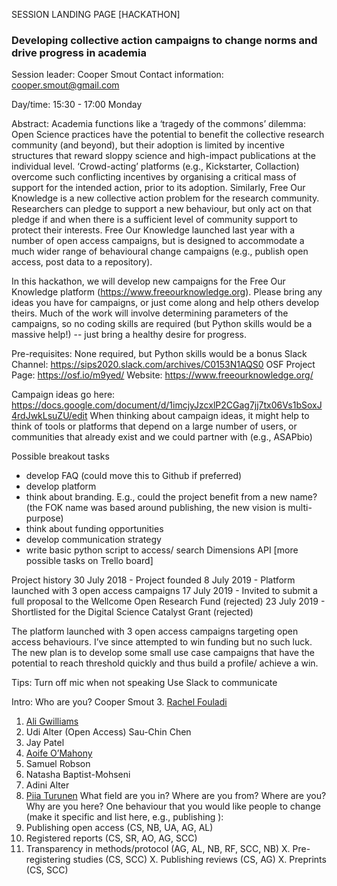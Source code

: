 SESSION LANDING PAGE
[HACKATHON]
### Developing collective action campaigns to change norms and drive progress in academia 
Session leader: Cooper Smout
Contact information: cooper.smout@gmail.com

Day/time: 15:30 - 17:00 Monday

Abstract: Academia functions like a ‘tragedy of the commons’ dilemma: Open Science practices have the potential to benefit the collective research community (and beyond), but their adoption is limited by incentive structures that reward sloppy science and high-impact publications at the individual level. ‘Crowd-acting’ platforms (e.g., Kickstarter, Collaction) overcome such conflicting incentives by organising a critical mass of support for the intended action, prior to its adoption. Similarly, Free Our Knowledge is a new collective action problem for the research community. Researchers can pledge to support a new behaviour, but only act on that pledge if and when there is a sufficient level of community support to protect their interests. Free Our Knowledge launched last year with a number of open access campaigns, but is designed to accommodate a much wider range of behavioural change campaigns  (e.g., publish open access, post data to a repository).

In this hackathon, we will develop new campaigns for the Free Our Knowledge platform (https://www.freeourknowledge.org). Please bring any ideas you have for campaigns, or just come along and help others develop theirs. Much of the work will involve determining parameters of the campaigns, so no coding skills are required (but Python skills would be a massive help!) -- just bring a healthy desire for progress. 


Pre-requisites: None required, but Python skills would be a bonus
Slack Channel: https://sips2020.slack.com/archives/C0153N1AQS0 
OSF Project Page: https://osf.io/m9yed/ 
Website: https://www.freeourknowledge.org/ 


Campaign ideas go here: https://docs.google.com/document/d/1imcjyJzcxlP2CGag7jj7tx06Vs1bSoxJ4rdJwkLsuZU/edit
When thinking about campaign ideas, it might help to think of tools or platforms that depend on a large number of users, or communities that already exist and we could partner with (e.g., ASAPbio)

Possible breakout tasks
- develop FAQ (could move this to Github if preferred)
- develop platform 
- think about branding. E.g., could the project benefit from a new name? (the FOK name was based around publishing, the new vision is multi-purpose)
- think about funding opportunities
- develop communication strategy
- write basic python script to access/ search Dimensions API
[more possible tasks on Trello board]

Project history
30 July 2018 - Project founded
8 July 2019 - Platform launched with 3 open access campaigns
17 July 2019 - Invited to submit a full proposal to the Wellcome Open Research Fund (rejected)
23 July 2019 - Shortlisted for the Digital Science Catalyst Grant (rejected)

The platform launched with 3 open access campaigns targeting open access behaviours. I’ve since attempted to win funding but no such luck. The new plan is to develop some small use case campaigns that have the potential to reach threshold quickly and thus build a profile/ achieve a win. 

Tips:
Turn off mic when not speaking
Use Slack to communicate


Intro:
Who are you?
Cooper Smout 
3. [Rachel Fouladi](rfouladi@sfu.ca) 
1. [Ali Gwilliams](gwilliaa@aston.ac.uk)
1. Udi Alter (Open Access)
Sau-Chin Chen
1. Jay Patel
2. [Aoife O’Mahony](omahonya@cardiff.ac.uk)
2. Samuel Robson
1. Natasha Baptist-Mohseni
1. Adini Alter
3. [Piia Turunen](piia.turunen@helsinki.fi)
What field are you in?
Where are you from?
Where are you?
Why are you here?
One behaviour that you would like people to change (make it specific and list here, e.g., publishing ):
1. Publishing open access (CS, NB, UA, AG, AL)
2. Registered reports (CS, SR, AO, AG, SCC)
3. Transparency in methods/protocol (AG, AL, NB, RF, SCC, NB)
X. Pre-registering studies (CS, SCC)
X. Publishing reviews (CS, AG)
X. Preprints (CS, SCC)

